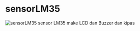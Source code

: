 # sensorLM35
![sensorLM35](https://socialify.git.ci/fardardnsyh/sensorLM35/image?language=1&owner=1&name=1&stargazers=1&theme=Light)
sensor LM35 make LCD dan Buzzer dan kipas
